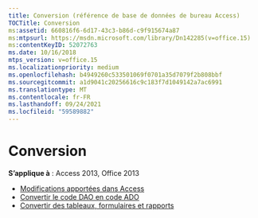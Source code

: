```yaml
---
title: Conversion (référence de base de données de bureau Access)
TOCTitle: Conversion
ms:assetid: 660816f6-6d17-43c3-b86d-c9f915674a87
ms:mtpsurl: https://msdn.microsoft.com/library/Dn142285(v=office.15)
ms:contentKeyID: 52072763
ms.date: 10/16/2018
mtps_version: v=office.15
ms.localizationpriority: medium
ms.openlocfilehash: b4949260c533501069f0701a35d7079f2b808bbf
ms.sourcegitcommit: a1d9041c20256616c9c183f7d1049142a7ac6991
ms.translationtype: MT
ms.contentlocale: fr-FR
ms.lasthandoff: 09/24/2021
ms.locfileid: "59589882"
---
```

# <a name="conversion"></a>Conversion

**S’applique à** : Access 2013, Office 2013

- [Modifications apportées dans Access](changes-in-access.md)
- [Convertir le code DAO en code ADO](converting-dao-code-to-ado.md)
- [Convertir des tableaux, formulaires et rapports](convert-microsoft-access-tables-forms-and-reports.md)



